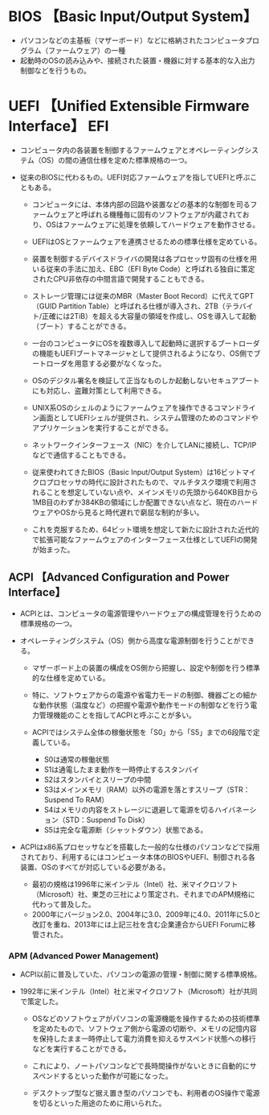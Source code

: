 # BIOS 【Basic Input/Output System】
- パソコンなどの主基板（マザーボード）などに格納されたコンピュータプログラム（ファームウェア）の一種
- 起動時のOSの読み込みや、接続された装置・機器に対する基本的な入出力制御などを行うもの。

##
##
##


# UEFI 【Unified Extensible Firmware Interface】 EFI
- コンピュータ内の各装置を制御するファームウェアとオペレーティングシステム（OS）の間の通信仕様を定めた標準規格の一つ。
- 従来のBIOSに代わるもの。UEFI対応ファームウェアを指してUEFIと呼ぶこともある。

    - コンピュータには、本体内部の回路や装置などの基本的な制御を司るファームウェアと呼ばれる機種毎に固有のソフトウェアが内蔵されており、OSはファームウェアに処理を依頼してハードウェアを動作させる。
    - UEFIはOSとファームウェアを連携させるための標準仕様を定めている。
    - 装置を制御するデバイスドライバの開発は各プロセッサ固有の仕様を用いる従来の手法に加え、EBC（EFI Byte Code）と呼ばれる独自に策定されたCPU非依存の中間言語で開発することもできる。
    - ストレージ管理には従来のMBR（Master Boot Record）に代えてGPT（GUID Partition Table）と呼ばれる仕様が導入され、2TB（テラバイト/正確には2TiB）を超える大容量の領域を作成し、OSを導入して起動（ブート）することができる。


    - 一台のコンピュータにOSを複数導入して起動時に選択するブートローダの機能もUEFIブートマネージャとして提供されるようになり、OS側でブートローダを用意する必要がなくなった。
    - OSのデジタル署名を検証して正当なものしか起動しないセキュアブートにも対応し、盗難対策として利用できる。

    - UNIX系OSのシェルのようにファームウェアを操作できるコマンドライン画面としてUEFIシェルが提供され、システム管理のためのコマンドやアプリケーションを実行することができる。
    - ネットワークインターフェース（NIC）を介してLANに接続し、TCP/IPなどで通信することもできる。

    - 従来使われてきたBIOS（Basic Input/Output System）は16ビットマイクロプロセッサの時代に設計されたもので、マルチタスク環境で利用されることを想定していない点や、メインメモリの先頭から640KB目から1MB目のわずか384KBの領域にしか配置できない点など、現在のハードウェアやOSから見ると時代遅れで窮屈な制約が多い。

    - これを克服するため、64ビット環境を想定して新たに設計された近代的で拡張可能なファームウェアのインターフェース仕様としてUEFIの開発が始まった。


## ACPI 【Advanced Configuration and Power Interface】
- ACPIとは、コンピュータの電源管理やハードウェアの構成管理を行うための標準規格の一つ。
- オペレーティングシステム（OS）側から高度な電源制御を行うことができる。

    - マザーボード上の装置の構成をOS側から把握し、設定や制御を行う標準的な仕様を定めている。
    - 特に、ソフトウェアからの電源や省電力モードの制御、機器ごとの細かな動作状態（温度など）の把握や電源や動作モードの制御などを行う電力管理機能のことを指してACPIと呼ぶことが多い。

    - ACPIではシステム全体の稼働状態を「S0」から「S5」までの6段階で定義している。
        - S0は通常の稼働状態
        - S1は通電したまま動作を一時停止するスタンバイ
        - S2はスタンバイとスリープの中間
        - S3はメインメモリ（RAM）以外の電源を落とすスリープ（STR：Suspend To RAM）
        - S4はメモリの内容をストレージに退避して電源を切るハイバネーション（STD：Suspend To Disk）
        - S5は完全な電源断（シャットダウン）状態である。

- ACPIはx86系プロセッサなどを搭載した一般的な仕様のパソコンなどで採用されており、利用するにはコンピュータ本体のBIOSやUEFI、制御される各装置、OSのすべてが対応している必要がある。

    - 最初の規格は1996年に米インテル（Intel）社、米マイクロソフト（Microsoft）社、東芝の三社により策定され、それまでのAPM規格に代わって普及した。
    - 2000年にバージョン2.0、2004年に3.0、2009年に4.0、2011年に5.0と改訂を重ね、2013年には上記三社を含む企業連合からUEFI Forumに移管された。


### APM (Advanced Power Management)
- ACPI以前に普及していた、パソコンの電源の管理・制御に関する標準規格。
- 1992年に米インテル（Intel）社と米マイクロソフト（Microsoft）社が共同で策定した。

    - OSなどのソフトウェアがパソコンの電源機能を操作するための技術標準を定めたもので、ソフトウェア側から電源の切断や、メモリの記憶内容を保持したまま一時停止して電力消費を抑えるサスペンド状態への移行などを実行することができる。

    - これにより、ノートパソコンなどで長時間操作がないときに自動的にサスペンドするといった動作が可能になった。
    - デスクトップ型など据え置き型のパソコンでも、利用者のOS操作で電源を切るといった用途のために用いられた。

